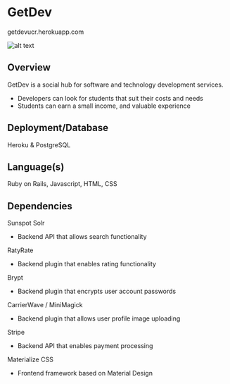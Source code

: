 GetDev
====

getdevucr.herokuapp.com

![alt text](http://i.imgur.com/WLXxM3V.png "Example")

Overview
-------

GetDev is a social hub for software and technology development services. 

* Developers can look for students that suit their costs and needs
* Students can earn a small income, and valuable experience

Deployment/Database
---

Heroku & PostgreSQL

Language(s)
---

Ruby on Rails, Javascript, HTML, CSS

Dependencies
---

Sunspot Solr

* Backend API that allows search functionality


RatyRate

* Backend plugin that enables rating functionality

Brypt

* Backend plugin that encrypts user account passwords

CarrierWave / MiniMagick

* Backend plugin that allows user profile image uploading

Stripe

* Backend API that enables payment processing


Materialize CSS

* Frontend framework based on Material Design
